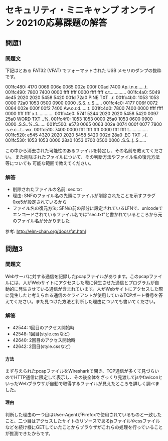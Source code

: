 # セキュリティ・ミニキャンプ オンライン 2021の応募課題の解答

## 問題1

### 問題文

下記はとある FAT32 (VFAT) でフォーマットされた USB メモリのダンプの抜粋です。

001fc480: 4170 0069 006e 0065 002e 000f 00ad 7400  Ap.i.n.e......t.
001fc490: 7800 7400 0000 ffff ffff 0000 ffff ffff  x.t.............
001fc4a0: 5049 4e45 2020 2020 5458 5420 001d 72a0  PINE    TXT ..r.
001fc4b0: 1053 1053 0000 72a0 1053 0500 0900 0000  .S.S..r..S......
001fc4c0: 4177 006f 0072 0064 002e 000f 00f2 7400  Aw.o.r.d......t.
001fc4d0: 7800 7400 0000 ffff ffff 0000 ffff ffff  x.t.............
001fc4e0: 574f 5244 2020 2020 5458 5420 0097 25a0  WORD    TXT ..%.
001fc4f0: 1053 1053 0000 25a0 1053 0600 0900 0000  .S.S..%..S......
001fc500: e573 0065 0063 002e 0074 000f 0077 7800  .s.e.c...t...wx.
001fc510: 7400 0000 ffff ffff ffff 0000 ffff ffff  t...............
001fc520: e545 4320 2020 2020 5458 5420 002d 28a0  .EC     TXT .-(.
001fc530: 1053 1053 0000 28a0 1053 0700 0500 0000  .S.S..(..S......

この中から消去された可能性のあるファイルを特定し、その名前を教えてください。
また削除されたファイルについて、その判断方法やファイル名の復元方法等についても
可能な範囲で教えてください。

### 解答

- 削除されたファイルの名前: sec.txt
- 理由: SNFのファイル名の先頭にファイルが削除されたことを示すフラグ0xe5が設定されているから
- ファイル名の復元方法: SFNの前の部分に設定されているLFNで、unicodeでエンコードされているファイル名では"sec.txt"と書かれているところから元のファイル名が分かりました

参考: http://elm-chan.org/docs/fat.html

## 問題3

### 問題文

Webサーバに対する通信を記録したpcapファイルがあります。このpcapファイルには、人がWebサイトにアクセスした際に発生させた通信とプログラムが自動的に発生させている通信が含まれています。人がWebサイトにアクセスした際に発生したと考えられる通信のクライアントが使用しているTCPポート番号を答えてください。また見つけた方法と判断した理由についても書いてください。

### 解答

- 42544: 1回目のアクセス開始時
- 42548: 1回目(style.cssなど)
- 42640: 2回目のアクセス開始時
- 42642: 2回目(style.cssなど)

#### 方法

まず与えられたpcapファイルをWiresharkで開き、TCP通信が多くて見づらいのでHTTP通信に限定して表示し、その後全体をざっくり見渡してjsやfaviconといったWebブラウザが自動で取得するファイルが見えたところを詳しく調べました。

#### 理由

判断した理由の一つ目はUser-AgentがFirefoxで使用されているものと一致したこと、二つ目はアクセスしたサイトのリソースであるjsファイルやcssファイルなどを続け様にGETしていたことからブラウザがこれらの処理を行っていることが推測できたからです。
